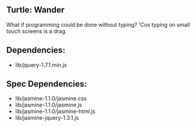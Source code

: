 Turtle: Wander
--------------

What if programming could be done without typing?  'Cos typing on
small touch screens is a drag.

Dependencies:
-------------
- lib/jquery-1.7.1.min.js

Spec Dependencies:
------------------
- lib/jasmine-1.1.0/jasmine.css
- lib/jasmine-1.1.0/jasmine.js
- lib/jasmine-1.1.0/jasmine-html.js
- lib/jasmine-jquery-1.3.1.js
